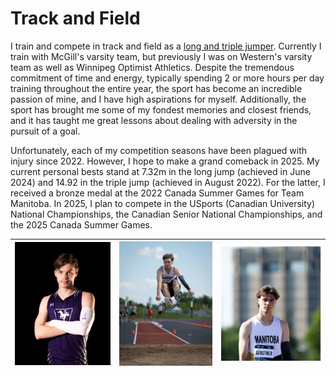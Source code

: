# Track and Field

I train and compete in track and field as a [long and triple jumper](https://worldathletics.org/athletes/canada/robert-gerstner-14914567). Currently I train with McGill's varsity team, but previously I was on Western's varsity team as well as Winnipeg Optimist Athletics. Despite the tremendous commitment of time and energy, typically spending 2 or more hours per day training throughout the entire year, the sport has become an incredible passion of mine, and I have high aspirations for myself. Additionally, the sport has brought me some of my fondest memories and closest friends, and it has taught me great lessons about dealing with adversity in the pursuit of a goal.

Unfortunately, each of my competition seasons have been plagued with injury since 2022. However, I hope to make a grand comeback in 2025. My current personal bests stand at 7.32m in the long jump (achieved in June 2024) and 14.92 in the triple jump (achieved in August 2022). For the latter, I received a bronze medal at the 2022 Canada Summer Games for Team Manitoba. In 2025, I plan to compete in the USports (Canadian University) National Championships, the Canadian Senior National Championships, and the 2025 Canada Summer Games. 

| ![Track 1](./media/track1.JPG) | ![Track 2](./media/track2.JPG) | ![Track 3](./media/track3.PNG) |
|----------------------------------|----------------------------------|----------------------------------|

<!-- <div style="display: flex; justify-content: center; align-items: flex-start;">
    <img src="./media/track1.JPG" alt="Track1" style="height:388px; width:300px; margin:10px;">
    <img src="./media/track2.JPG" alt="Track2" style="height:399px; width:300px; margin:10px;">
    <img src="./media/track3.PNG" alt="Track3" style="height:343px; width:300px; margin:10px;">
</div> -->